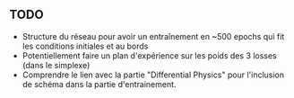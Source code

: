 ## TODO

- Structure du réseau pour avoir un entraînement en ~500 epochs qui fit les conditions initiales et au bords
- Potentiellement faire un plan d'expérience sur les poids des 3 losses (dans le simplexe)
- Comprendre le lien avec la partie "Differential Physics" pour l'inclusion de schéma dans la partie d'entrainement.
